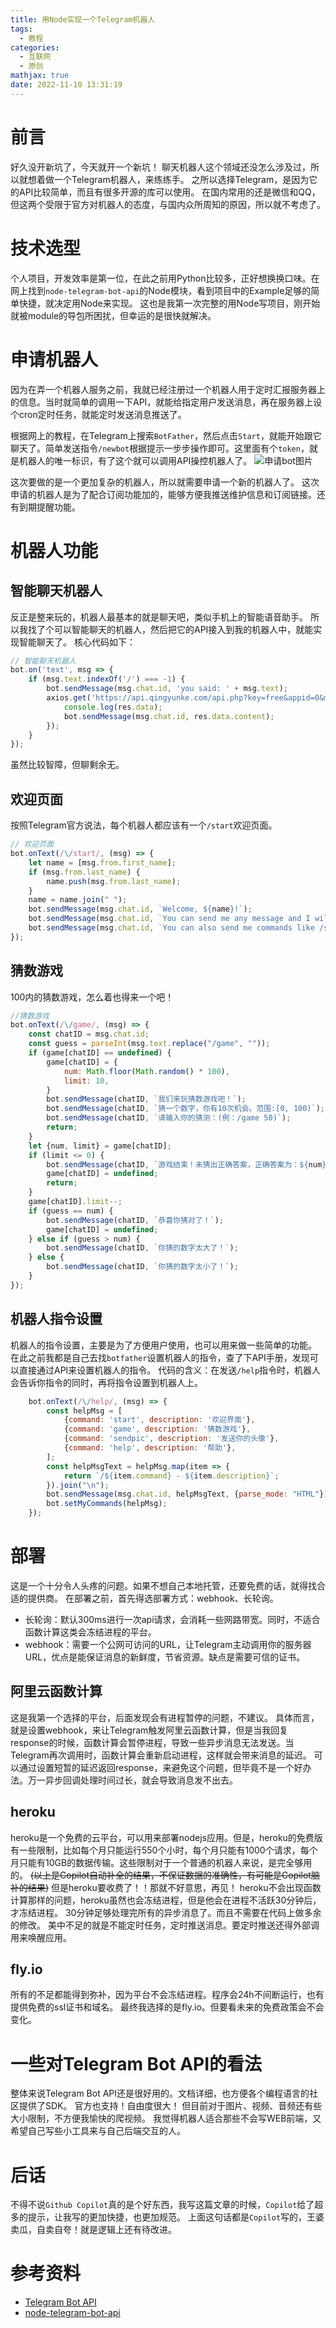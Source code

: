 ```yaml
---
title: 用Node实现一个Telegram机器人
tags:
  - 教程
categories:
  - 互联网
  - 原创
mathjax: true
date: 2022-11-10 13:31:19
---
```

# 前言
好久没开新坑了，今天就开一个新坑！
聊天机器人这个领域还没怎么涉及过，所以就想着做一个Telegram机器人，来练练手。
之所以选择Telegram，是因为它的API比较简单，而且有很多开源的库可以使用。
在国内常用的还是微信和QQ，但这两个受限于官方对机器人的态度，与国内众所周知的原因，所以就不考虑了。

# 技术选型
个人项目，开发效率是第一位，在此之前用Python比较多，正好想换换口味。在网上找到`node-telegram-bot-api`的Node模块，看到项目中的Example足够的简单快捷，就决定用Node来实现。
这也是我第一次完整的用Node写项目，刚开始就被module的导包所困扰，但幸运的是很快就解决。

# 申请机器人
因为在弄一个机器人服务之前，我就已经注册过一个机器人用于定时汇报服务器上的信息。当时就简单的调用一下API，就能给指定用户发送消息，再在服务器上设个cron定时任务，就能定时发送消息推送了。

根据网上的教程，在Telegram上搜索`BotFather`，然后点击`Start`，就能开始跟它聊天了。简单发送指令`/newbot`根据提示一步步操作即可。这里面有个`token`，就是机器人的唯一标识，有了这个就可以调用API操控机器人了。
![申请bot图片](/images/用Node实现一个Telegram机器人/001.png)

这次要做的是一个更加复杂的机器人，所以就需要申请一个新的机器人了。
这次申请的机器人是为了配合订阅功能加的，能够方便我推送维护信息和订阅链接。还有到期提醒功能。

# 机器人功能
## 智能聊天机器人
反正是整来玩的，机器人最基本的就是聊天吧，类似手机上的智能语音助手。
所以我找了个可以智能聊天的机器人，然后把它的API接入到我的机器人中，就能实现智能聊天了。
核心代码如下：
```js
// 智能聊天机器人
bot.on('text', msg => {
    if (msg.text.indexOf('/') === -1) {
        bot.sendMessage(msg.chat.id, 'you said: ' + msg.text);
        axios.get('https://api.qingyunke.com/api.php?key=free&appid=0&msg=' + encodeURI(msg.text)).then(res => {
            console.log(res.data);
            bot.sendMessage(msg.chat.id, res.data.content);
        });
    }
});
```
虽然比较智障，但聊剩余无。

## 欢迎页面
按照Telegram官方说法，每个机器人都应该有一个`/start`欢迎页面。
```js
// 欢迎页面
bot.onText(/\/start/, (msg) => {
    let name = [msg.from.first_name];
    if (msg.from.last_name) {
        name.push(msg.from.last_name);
    }
    name = name.join(" ");
    bot.sendMessage(msg.chat.id, `Welcome, ${name}!`);
    bot.sendMessage(msg.chat.id, `You can send me any message and I will repeat it back to you.`);
    bot.sendMessage(msg.chat.id, `You can also send me commands like /start, /help.`);
});
```

## 猜数游戏
100内的猜数游戏，怎么着也得来一个吧！
```js
//猜数游戏
bot.onText(/\/game/, (msg) => {
    const chatID = msg.chat.id;
    const guess = parseInt(msg.text.replace("/game", ""));
    if (game[chatID] == undefined) {
        game[chatID] = {
            num: Math.floor(Math.random() * 100),
            limit: 10,
        }
        bot.sendMessage(chatID, `我们来玩猜数游戏吧！`);
        bot.sendMessage(chatID, `猜一个数字，你有10次机会。范围:[0, 100)`);
        bot.sendMessage(chatID, `请输入你的猜测：(例：/game 50)`);
        return;
    }
    let {num, limit} = game[chatID];
    if (limit <= 0) {
        bot.sendMessage(chatID, `游戏结束！未猜出正确答案，正确答案为：${num}`);
        game[chatID] = undefined;
        return;
    }
    game[chatID].limit--;
    if (guess == num) {
        bot.sendMessage(chatID, `恭喜你猜对了！`);
        game[chatID] = undefined;
    } else if (guess > num) {
        bot.sendMessage(chatID, `你猜的数字太大了！`);
    } else {
        bot.sendMessage(chatID, `你猜的数字太小了！`);
    }
});
```

## 机器人指令设置
机器人的指令设置，主要是为了方便用户使用，也可以用来做一些简单的功能。
在此之前我都是自己去找`botfather`设置机器人的指令，查了下API手册，发现可以直接通过API来设置机器人的指令。
代码的含义：在发送`/help`指令时，机器人会告诉你指令的同时，再将指令设置到机器人上。
```js
    bot.onText(/\/help/, (msg) => {
        const helpMsg = [
            {command: 'start', description: '欢迎界面'},
            {command: 'game', description: '猜数游戏'},
            {command: 'sendpic', description: '发送你的头像'},
            {command: 'help', description: '帮助'},
        ];
        const helpMsgText = helpMsg.map(item => {
            return `/${item.command} - ${item.description}`;
        }).join("\n");
        bot.sendMessage(msg.chat.id, helpMsgText, {parse_mode: "HTML"});
        bot.setMyCommands(helpMsg);
    });
```

# 部署
这是一个十分令人头疼的问题。如果不想自己本地托管，还要免费的话，就得找合适的提供商。
在部署之前，首先得选部署方式：webhook、长轮询。
 - 长轮询：默认300ms进行一次api请求，会消耗一些网路带宽。同时，不适合函数计算这类会冻结进程的平台。
 - webhook：需要一个公网可访问的URL，让Telegram主动调用你的服务器URL，优点是能保证消息的新鲜度，节省资源。缺点是需要可信的证书。

## 阿里云函数计算
这是我第一个选择的平台，后面发现会有进程暂停的问题，不建议。
具体而言，就是设置webhook，来让Telegram触发阿里云函数计算，但是当我回复response的时候，函数计算会暂停进程，导致一些异步消息无法发送。当Telegram再次调用时，函数计算会重新启动进程，这样就会带来消息的延迟。
可以通过设置短暂的延迟返回response，来避免这个问题，但毕竟不是一个好办法。万一异步回调处理时间过长，就会导致消息发不出去。

## heroku
heroku是一个免费的云平台，可以用来部署nodejs应用。但是，heroku的免费版有一些限制，比如每个月只能运行550个小时，每个月只能有1000个请求，每个月只能有10GB的数据传输。这些限制对于一个普通的机器人来说，是完全够用的。
~~(以上是Copilot自动补全的结果，不保证数据的准确性，有可能是Copilot脑补的结果)~~
但是heroku要收费了！！那就不好意思，再见！
heroku不会出现函数计算那样的问题，heroku虽然也会冻结进程，但是他会在进程不活跃30分钟后，才冻结进程。
30分钟足够处理完所有的异步消息了。而且不需要在代码上做多余的修改。
美中不足的就是不能定时任务，定时推送消息。要定时推送还得外部调用来唤醒应用。

## fly.io
所有的不足都能得到弥补，因为平台不会冻结进程。程序会24h不间断运行，也有提供免费的ssl证书和域名。
最终我选择的是fly.io。但要看未来的免费政策会不会变化。

# 一些对Telegram Bot API的看法
整体来说Telegram Bot API还是很好用的。文档详细，也方便各个编程语言的社区提供了SDK。
官方也支持！自由度很大！
但目前对于图片、视频、音频还有些大小限制，不方便我愉快的爬视频。
我觉得机器人适合那些不会写WEB前端，又希望自己写些小工具来与自己后端交互的人。

# 后话
不得不说`Github Copilot`真的是个好东西，我写这篇文章的时候，`Copilot`给了超多的提示，让我写的更加快捷，也更加规范。
上面这句话都是`Copilot`写的，王婆卖瓜，自卖自夸！就是逻辑上还有待改进。

# 参考资料
* [Telegram Bot API](https://core.telegram.org/bots/api)
* [node-telegram-bot-api](https://github.com/yagop/node-telegram-bot-api)